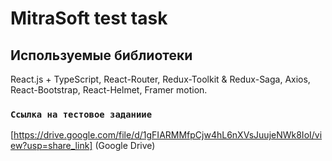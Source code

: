 # MitraSoft test task

## Используемые библиотеки

React.js + TypeScript,
React-Router,
Redux-Toolkit & Redux-Saga,
Axios,
React-Bootstrap,
React-Helmet,
Framer motion.

### `Ссылка на тестовое заданиие`

[https://drive.google.com/file/d/1gFIARMMfpCjw4hL6nXVsJuujeNWk8IoI/view?usp=share_link] (Google Drive)
